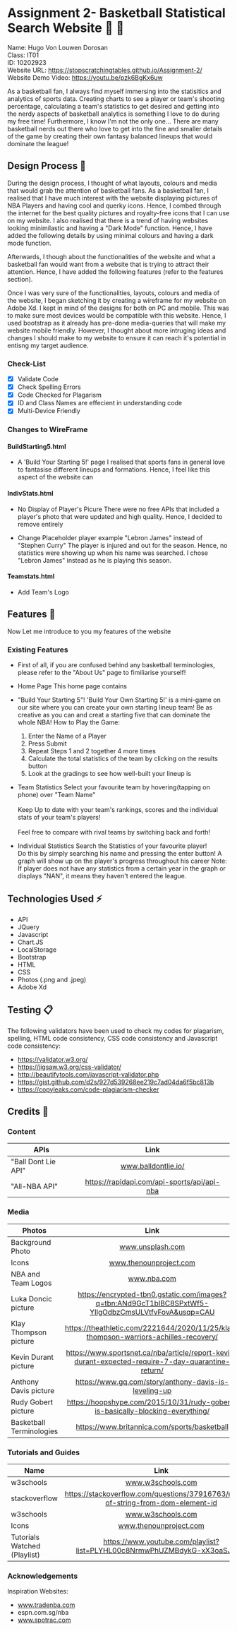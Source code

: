 # Assignment 2- Basketball Statistical Search Website :basketball: :running:

Name: Hugo Von Louwen Dorosan <br />
Class: IT01 <br />
ID: 10202923 <br />
Website URL: https://stopscratchingtables.github.io/Assignment-2/ <br />
Website Demo Video: https://youtu.be/pzk6BgKx6uw

As a basketball fan, I always find myself immersing into the statisitics and analytics of sports data. Creating charts to see a player or team's shooting percentage, calculating a team's statistics to get desired and getting into the nerdy aspects of basketball analytics is something I love to do during my free time! 
Furthermore, I know I'm not the only one... There are many basketball nerds out there who love to get into the fine and smaller details of the game by creating their own fantasy balanced lineups that would dominate the league!
 
## Design Process :gem:

During the design process, I thought of what layouts, colours and media that would grab the attention of basketball fans. As a basketball fan, I realised that I have much interest with the website displaying pictures of NBA Players and having cool and querky icons. Hence, I combed through the internet for the best quality pictures and royalty-free icons that I can use on my website. I also realised that there is a trend of having websites looking minimilastic and having a "Dark Mode" function. Hence, I have added the following details by using minimal colours and having a dark mode function.

Afterwards, I though about the functionalities of the website and what a basketball fan would want from a website that is trying to attract their attention. Hence, I have added the following features (refer to the features section). 

Once I was very sure of the functionalities, layouts, colours and media of the website, I began sketching it by creating a wireframe for my website on Adobe Xd. I kept in mind of the designs for both on PC and mobile. This was to make sure most devices would be compatible with this website. Hence, I used bootstrap as it already has pre-done media-queries that will make my website mobile friendly. However, I thought about more intruging ideas and changes I should make to my website to ensure it can reach it's potential in entisng my target audience.

### Check-List

- [x] Validate Code <br />
- [x] Check Spelling Errors <br />
- [x] Code Checked for Plagarism <br />
- [x] ID and Class Names are effecient in understanding code <br />
- [x] Multi-Device Friendly <br />

### Changes to WireFrame

#### BuildStarting5.html
- A 'Build Your Starting 5!' page
I realised that sports fans in general love to fantasise different lineups and formations.
Hence, I feel like this aspect of the website can 

#### IndivStats.html
- No Display of Player's Picure
There were no free APIs that included a player's photo that were updated and high quality.
Hence, I decided to remove entirely

- Change Placeholder player example "Lebron James" instead of "Stephen Curry"
The player is injured and out for the season. Hence, no statistics were showing up when his name was
searched. I chose "Lebron James" instead as he is playing this season.

#### Teamstats.html
- Add Team's Logo

## Features :microscope:
Now Let me introduce to you my features of the website
 
### Existing Features
- First of all, if you are confused behind any basketball terminologies, please refer to the "About Us" page to fimiliarise yourself!

-  Home Page
   This home page contains 

- "Build Your Starting 5"!
   'Build Your Own Starting 5!' is a mini-game on our site where you can create your own starting lineup     team!
   Be as creative as you can and creat a starting five that can dominate the whole NBA!
   How to Play the Game:
   1) Enter the Name of a Player
   2) Press Submit
   3) Repeat Steps 1 and 2 together 4 more times
   4) Calculate the total statistics of the team by clicking on the results button
   5) Look at the gradings to see how well-built your lineup is
   
- Team Statistics
   Select your favourite team by hovering(tapping on phone) over "Team Name"<br><br>
   Keep Up to date with your team's rankings, scores and the individual stats of your team's players!<br><br>
   Feel free to compare with rival teams by switching back and forth!
   
- Individual Statistics
  Search the Statistics of your favourite player!<br>
  Do this by simply searching his name and pressing the enter button!
  A graph will show up on the player's progress throughout his career
  Note: If player does not have any statistics from a certain year in the graph or displays "NAN", it means they haven't entered the league.


## Technologies Used :zap:

- API 
- JQuery 
- Javascript
- Chart.JS
- LocalStorage
- Bootstrap
- HTML 
- CSS
- Photos (.png and .jpeg)
- Adobe Xd

## Testing :clipboard:

The following validators have been used to check my codes for plagarism, spelling, HTML code consistency, CSS code consistency and Javascript code consistency:

- https://validator.w3.org/
- https://jigsaw.w3.org/css-validator/
- http://beautifytools.com/javascript-validator.php
- https://gist.github.com/d2s/927d539268ee219c7ad04da6f5bc813b
- https://copyleaks.com/code-plagiarism-checker

## Credits :triangular_flag_on_post:

### Content
| APIs        | Link           |
| ------------- |:-------------:|
| "Ball Dont Lie API"     | www.balldontlie.io/ |
| "All-NBA API"      | https://rapidapi.com/api-sports/api/api-nba |

### Media
| Photos        | Link           |
| ------------- |:-------------:|
| Background Photo     | www.unsplash.com |
| Icons      | www.thenounproject.com |
| NBA and Team Logos      | www.nba.com |
| Luka Doncic picture      | https://encrypted-tbn0.gstatic.com/images?q=tbn:ANd9GcT1blBC8SPxtWf5-YIlgOdbzCmsULVtfvFovA&usqp=CAU |
| Klay Thompson picture    | https://theathletic.com/2221644/2020/11/25/klay-thompson-warriors-achilles-recovery/ |
| Kevin Durant picture    | https://www.sportsnet.ca/nba/article/report-kevin-durant-expected-require-7-day-quarantine-return/ |
| Anthony Davis picture    | https://www.gq.com/story/anthony-davis-is-leveling-up |
| Rudy Gobert picture    | https://hoopshype.com/2015/10/31/rudy-gobert-is-basically-blocking-everything/ |
| Basketball Terminologies    | https://www.britannica.com/sports/basketball |

### Tutorials and Guides
| Name        | Link           |
| ------------- |:-------------:|
| w3schools     | www.w3schools.com |
| stackoverflow     | https://stackoverflow.com/questions/37916763/remove-of-string-from-dom-element-id |
| w3schools     | www.w3schools.com |
| Icons      | www.thenounproject.com |
| Tutorials Watched (Playlist)      | https://www.youtube.com/playlist?list=PLYHL00c8NrmwPhUZMBdykG-xX3oaSJQD3 |

### Acknowledgements
Inspiration Websites:
- www.tradenba.com
- espn.com.sg/nba
- www.spotrac.com


